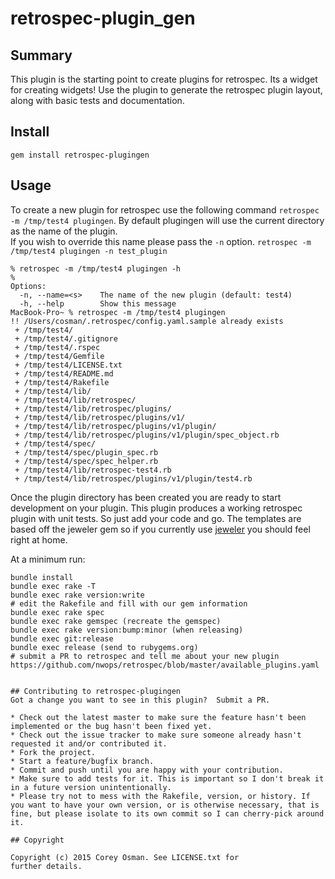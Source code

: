 # retrospec-plugin_gen

## Summary
This plugin is the starting point to create plugins for retrospec.  Its a widget for creating widgets!
Use the plugin to generate the retrospec plugin layout, along with basic tests and documentation.

## Install
`gem install retrospec-plugingen`

## Usage

To create a new plugin for retrospec use the following command `retrospec -m /tmp/test4 plugingen`.
By default plugingen will use the current directory as the name of the plugin.  
If you wish to override this name please pass the `-n` option. `retrospec -m /tmp/test4 plugingen -n test_plugin`

```shell
% retrospec -m /tmp/test4 plugingen -h
% 
Options:
  -n, --name=<s>    The name of the new plugin (default: test4)
  -h, --help        Show this message
MacBook-Pro~ % retrospec -m /tmp/test4 plugingen   
!! /Users/cosman/.retrospec/config.yaml.sample already exists
 + /tmp/test4/
 + /tmp/test4/.gitignore
 + /tmp/test4/.rspec
 + /tmp/test4/Gemfile
 + /tmp/test4/LICENSE.txt
 + /tmp/test4/README.md
 + /tmp/test4/Rakefile
 + /tmp/test4/lib/
 + /tmp/test4/lib/retrospec/
 + /tmp/test4/lib/retrospec/plugins/
 + /tmp/test4/lib/retrospec/plugins/v1/
 + /tmp/test4/lib/retrospec/plugins/v1/plugin/
 + /tmp/test4/lib/retrospec/plugins/v1/plugin/spec_object.rb
 + /tmp/test4/spec/
 + /tmp/test4/spec/plugin_spec.rb
 + /tmp/test4/spec/spec_helper.rb
 + /tmp/test4/lib/retrospec-test4.rb
 + /tmp/test4/lib/retrospec/plugins/v1/plugin/test4.rb
```

Once the plugin directory has been created you are ready to start development on your plugin.  This plugin
produces a working retrospec plugin with unit tests.  So just add your code and go.  The templates are based off the jeweler gem
so if you currently use [jeweler](https://github.com/technicalpickles/jeweler) you should feel right at home.  

At a minimum run:

```
bundle install
bundle exec rake -T
bundle exec rake version:write
# edit the Rakefile and fill with our gem information
bundle exec rake spec
bundle exec rake gemspec (recreate the gemspec)
bundle exec rake version:bump:minor (when releasing)
bundle exec git:release 
bundle exec release (send to rubygems.org)
# submit a PR to retrospec and tell me about your new plugin
https://github.com/nwops/retrospec/blob/master/available_plugins.yaml


## Contributing to retrospec-plugingen
Got a change you want to see in this plugin?  Submit a PR.

* Check out the latest master to make sure the feature hasn't been implemented or the bug hasn't been fixed yet.
* Check out the issue tracker to make sure someone already hasn't requested it and/or contributed it.
* Fork the project.
* Start a feature/bugfix branch.
* Commit and push until you are happy with your contribution.
* Make sure to add tests for it. This is important so I don't break it in a future version unintentionally.
* Please try not to mess with the Rakefile, version, or history. If you want to have your own version, or is otherwise necessary, that is fine, but please isolate to its own commit so I can cherry-pick around it.

## Copyright

Copyright (c) 2015 Corey Osman. See LICENSE.txt for
further details.

